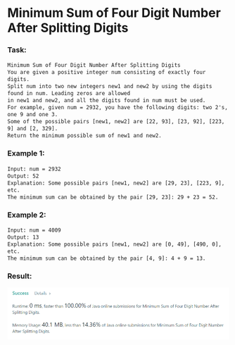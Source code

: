 # Minimum Sum of Four Digit Number After Splitting Digits

### Task:

    Minimum Sum of Four Digit Number After Splitting Digits
    You are given a positive integer num consisting of exactly four digits. 
    Split num into two new integers new1 and new2 by using the digits found in num. Leading zeros are allowed 
    in new1 and new2, and all the digits found in num must be used.
    For example, given num = 2932, you have the following digits: two 2's, one 9 and one 3. 
    Some of the possible pairs [new1, new2] are [22, 93], [23, 92], [223, 9] and [2, 329].
    Return the minimum possible sum of new1 and new2.

### Example 1:

    Input: num = 2932
    Output: 52
    Explanation: Some possible pairs [new1, new2] are [29, 23], [223, 9], etc.
    The minimum sum can be obtained by the pair [29, 23]: 29 + 23 = 52.

### Example 2:

    Input: num = 4009
    Output: 13
    Explanation: Some possible pairs [new1, new2] are [0, 49], [490, 0], etc.
    The minimum sum can be obtained by the pair [4, 9]: 4 + 9 = 13.

### Result:

![img.png](img.png)